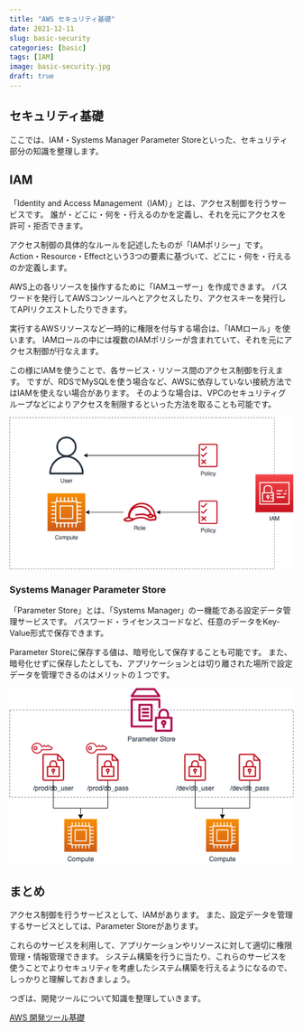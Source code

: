 ```yaml
---
title: "AWS セキュリティ基礎"
date: 2021-12-11
slug: basic-security
categories: [basic]
tags: [IAM]
image: basic-security.jpg
draft: true
---
```


## セキュリティ基礎

ここでは、IAM・Systems Manager Parameter Storeといった、セキュリティ部分の知識を整理します。


## IAM

「Identity and Access Management（IAM）」とは、アクセス制御を行うサービスです。
誰が・どこに・何を・行えるのかを定義し、それを元にアクセスを許可・拒否できます。

アクセス制御の具体的なルールを記述したものが「IAMポリシー」です。
Action・Resource・Effectという3つの要素に基づいて、どこに・何を・行えるのか定義します。

AWS上の各リソースを操作するために「IAMユーザー」を作成できます。
パスワードを発行してAWSコンソールへとアクセスしたり、アクセスキーを発行してAPIリクエストしたりできます。

実行するAWSリソースなど一時的に権限を付与する場合は、「IAMロール」を使います。
IAMロールの中には複数のIAMポリシーが含まれていて、それを元にアクセス制御が行なえます。

この様にIAMを使うことで、各サービス・リソース間のアクセス制御を行えます。
ですが、RDSでMySQLを使う場合など、AWSに依存していない接続方法ではIAMを使えない場合があります。
そのような場合は、VPCのセキュリティグループなどによりアクセスを制限するといった方法を取ることも可能です。

![](group-basic-iam.png)


### Systems Manager Parameter Store

「Parameter Store」とは、「Systems Manager」のー機能である設定データ管理サービスです。
パスワード・ライセンスコードなど、任意のデータをKey-Value形式で保存できます。

Parameter Storeに保存する値は、暗号化して保存することも可能です。
また、暗号化せずに保存したとしても、アプリケーションとは切り離された場所で設定データを管理できるのはメリットの１つです。

![](group-basic-ssm.png)


## まとめ

アクセス制御を行うサービスとして、IAMがあります。
また、設定データを管理するサービスとしては、Parameter Storeがあります。

これらのサービスを利用して、アプリケーションやリソースに対して適切に権限管理・情報管理できます。
システム構築を行うに当たり、これらのサービスを使うことでよりセキュリティを考慮したシステム構築を行えるようになるので、しっかりと理解しておきましょう。

つぎは、開発ツールについて知識を整理していきます。

[AWS 開発ツール基礎](/p/basic-develop/)
